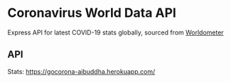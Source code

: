 # Coronavirus World Data API
 
Express API for latest COVID-19 stats globally, sourced from [Worldometer](https://www.worldometers.info/coronavirus/)

## API

Stats: https://gocorona-aibuddha.herokuapp.com/

